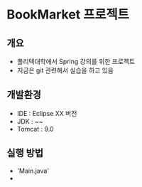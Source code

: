 # BookMarket 프로젝트

## 개요

- 폴리텍대학에서 Spring 강의를 위한 프로젝트
- 지금은 git 관련해서 실습을 하고 있음

## 개발환경

- IDE : Eclipse XX 버전
- JDK : ~~
- Tomcat : 9.0

## 실행 방법

- 'Main.java'
- 